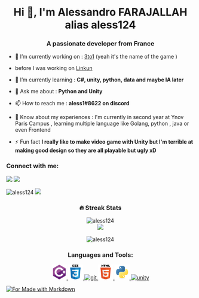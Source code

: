 <h1 align="center">Hi 👋, I'm Alessandro FARAJALLAH alias aless124</h1>
<h3 align="center">A passionate developer from France</h3>

- 🔭 I’m currently working on : [3to1](https://github.com/aless124/3to1) (yeah it's the name of the game ) 

- before I was working on [Linkun](https://github.com/aless124/Game-off-Linkun) 

- 🌱 I’m currently learning : **C#, unity, python, data and maybe IA later**

- 💬 Ask me about : **Python and Unity**

- 📫 How to reach me : **aless1#8622 on discord**

- 📄 Know about my experiences : I'm currently in second year at Ynov Paris Campus , learning multiple language like Golang, python , java or even Frontend

- ⚡ Fun fact **I really like to make video game with Unity but I'm terrible at making good design so they are all playable but ugly xD**

<h3 align="left">Connect with me:</h3>
<p> <img src = "https://img.shields.io/badge/Gmail-D14836?style=for-the-badge&logo=gmail&logoColor=white" > <img src = "https://img.shields.io/badge/linkedin-%230077B5.svg?style=for-the-badge&logo=linkedin&logoColor=white"> </p>
<p><img src = "https://img.shields.io/badge/Discord-%235865F2.svg?style=for-the-badge&logo=discord&logoColor=white" alt ="aless124"> <img src = "https://img.shields.io/badge/indeed-003A9B?style=for-the-badge&logo=indeed&logoColor=white" ></p>




<h3 align= "center"> 🔥 Streak Stats </h3>
<p align="center"><img src="https://github-readme-streak-stats.herokuapp.com/?user=aless124&theme=algolia" alt="aless124" /> <br>
<img src ="https://github-readme-stats-sigma-five.vercel.app/api/top-langs/?username=aless124&theme=dark&hide=jupyter%20notebook,ASP.NET,ShaderLab,C%23,HLSL&langs_count=10&card_width=500"</p>
<p align="center"> <img src="https://github-readme-stats-sigma-five.vercel.app/api?username=aless124&show_icons=true&theme=dark&locale=fr" alt="aless124" />
</p>
<h3 align="center">Languages and Tools: </h3>


<p align="center"> <a href="https://www.w3schools.com/cs/" target="_blank" rel="noreferrer"> <img src="https://raw.githubusercontent.com/devicons/devicon/master/icons/csharp/csharp-original.svg" alt="csharp" width="40" height="40"/> </a> 
<a href="https://www.w3schools.com/css/" target="_blank" rel="noreferrer"> <img src="https://raw.githubusercontent.com/devicons/devicon/master/icons/css3/css3-original-wordmark.svg" alt="css3" width="40" height="40"/> </a> 
<a href="https://git-scm.com/" target="_blank" rel="noreferrer"> <img src="https://www.vectorlogo.zone/logos/git-scm/git-scm-icon.svg" alt="git" width="40" height="40"/> </a> <a href="https://www.w3.org/html/" target="_blank" rel="noreferrer"> <img src="https://raw.githubusercontent.com/devicons/devicon/master/icons/html5/html5-original-wordmark.svg" alt="html5" width="40" height="40"/> </a>
<a href="https://www.python.org" target="_blank" rel="noreferrer"> <img src="https://raw.githubusercontent.com/devicons/devicon/master/icons/python/python-original.svg" alt="python" width="40" height="40"/> </a>  
<a href="https://unity.com/" target="_blank" rel="noreferrer"> <img src="https://www.vectorlogo.zone/logos/unity3d/unity3d-icon.svg" alt="unity" width="40" height="40"/> </a>
</p>

[![For Made with Markdown](https://img.shields.io/badge/Made%20with-Markdown-1f425f.svg)](http://commonmark.org)

